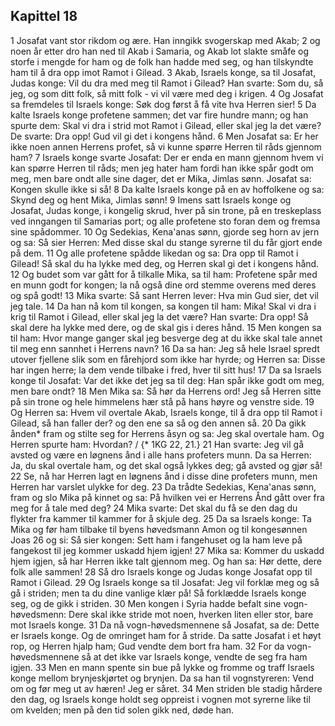## Kapittel 18

1 Josafat vant stor rikdom og ære. Han inngikk svogerskap med Akab;
2 og noen år etter dro han ned til Akab i Samaria, og Akab lot slakte småfe og storfe i mengde for ham og de folk han hadde med seg, og han tilskyndte ham til å dra opp imot Ramot i Gilead.
3 Akab, Israels konge, sa til Josafat, Judas konge: Vil du dra med meg til Ramot i Gilead? Han svarte: Som du, så jeg, og som ditt folk, så mitt folk - vi vil være med deg i krigen.
4 Og Josafat sa fremdeles til Israels konge: Søk dog først å få vite hva Herren sier!
5 Da kalte Israels konge profetene sammen; det var fire hundre mann; og han spurte dem: Skal vi dra i strid mot Ramot i Gilead, eller skal jeg la det være? De svarte: Dra opp! Gud vil gi det i kongens hånd.
6 Men Josafat sa: Er her ikke noen annen Herrens profet, så vi kunne spørre Herren til råds gjennom ham?
7 Israels konge svarte Josafat: Der er enda en mann gjennom hvem vi kan spørre Herren til råds; men jeg hater ham fordi han ikke spår godt om meg, men bare ondt alle sine dager, det er Mika, Jimlas sønn. Josafat sa: Kongen skulle ikke si så!
8 Da kalte Israels konge på en av hoffolkene og sa: Skynd deg og hent Mika, Jimlas sønn!
9 Imens satt Israels konge og Josafat, Judas konge, i kongelig skrud, hver på sin trone, på en treskeplass ved inngangen til Samarias port; og alle profetene sto foran dem og fremsa sine spådommer.
10 Og Sedekias, Kena'anas sønn, gjorde seg horn av jern og sa: Så sier Herren: Med disse skal du stange syrerne til du får gjort ende på dem.
11 Og alle profetene spådde likedan og sa: Dra opp til Ramot i Gilead! Så skal du ha lykke med deg, og Herren skal gi det i kongens hånd.
12 Og budet som var gått for å tilkalle Mika, sa til ham: Profetene spår med en munn godt for kongen; la nå også dine ord stemme overens med deres og spå godt!
13 Mika svarte: Så sant Herren lever: Hva min Gud sier, det vil jeg tale.
14 Da han nå kom til kongen, sa kongen til ham: Mika! Skal vi dra i krig til Ramot i Gilead, eller skal jeg la det være? Han svarte: Dra opp! Så skal dere ha lykke med dere, og de skal gis i deres hånd.
15 Men kongen sa til ham: Hvor mange ganger skal jeg besverge deg at du ikke skal tale annet til meg enn sannhet i Herrens navn?
16 Da sa han: Jeg så hele Israel spredt utover fjellene slik som en fårehjord som ikke har hyrde; og Herren sa: Disse har ingen herre; la dem vende tilbake i fred, hver til sitt hus!
17 Da sa Israels konge til Josafat: Var det ikke det jeg sa til deg: Han spår ikke godt om meg, men bare ondt?
18 Men Mika sa: Så hør da Herrens ord! Jeg så Herren sitte på sin trone og hele himmelens hær stå på hans høyre og venstre side.
19 Og Herren sa: Hvem vil overtale Akab, Israels konge, til å dra opp til Ramot i Gilead, så han faller der? og den ene sa så og den annen så.
20 Da gikk ånden* fram og stilte seg for Herrens åsyn og sa: Jeg skal overtale ham. Og Herren spurte ham: Hvordan? / {* 1KG 22, 21.}
21 Han svarte: Jeg vil gå avsted og være en løgnens ånd i alle hans profeters munn. Da sa Herren: Ja, du skal overtale ham, og det skal også lykkes deg; gå avsted og gjør så!
22 Se, nå har Herren lagt en løgnens ånd i disse dine profeters munn, men Herren har varslet ulykke for deg.
23 Da trådte Sedekias, Kena'anas sønn, fram og slo Mika på kinnet og sa: På hvilken vei er Herrens Ånd gått over fra meg for å tale med deg?
24 Mika svarte: Det skal du få se den dag du flykter fra kammer til kammer for å skjule deg.
25 Da sa Israels konge: Ta Mika og før ham tilbake til byens høvedsmann Amon og til kongesønnen Joas
26 og si: Så sier kongen: Sett ham i fangehuset og la ham leve på fangekost til jeg kommer uskadd hjem igjen!
27 Mika sa: Kommer du uskadd hjem igjen, så har Herren ikke talt gjennom meg. Og han sa: Hør dette, dere folk alle sammen!
28 Så dro Israels konge og Judas konge Josafat opp til Ramot i Gilead.
29 Og Israels konge sa til Josafat: Jeg vil forklæ meg og så gå i striden; men ta du dine vanlige klær på! Så forklædde Israels konge seg, og de gikk i striden.
30 Men kongen i Syria hadde befalt sine vogn-høvedsmenn: Dere skal ikke stride mot noen, hverken liten eller stor, bare mot Israels konge.
31 Da nå vogn-høvedsmennene så Josafat, sa de: Dette er Israels konge. Og de omringet ham for å stride. Da satte Josafat i et høyt rop, og Herren hjalp ham; Gud vendte dem bort fra ham.
32 For da vogn-høvedsmennene så at det ikke var Israels konge, vendte de seg fra ham igjen.
33 Men en mann spente sin bue på lykke og fromme og traff Israels konge mellom brynjeskjørtet og brynjen. Da sa han til vognstyreren: Vend om og før meg ut av hæren! Jeg er såret.
34 Men striden ble stadig hårdere den dag, og Israels konge holdt seg oppreist i vognen mot syrerne like til om kvelden; men på den tid solen gikk ned, døde han.
